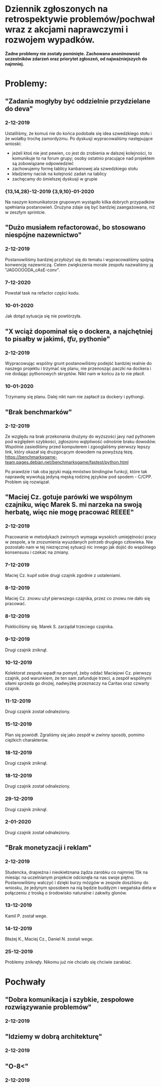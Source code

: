 # Dziennik zgłoszonych na retrospektywie problemów/pochwał wraz z akcjami naprawczymi i rozwojem wypadków.

#### Żadne problemy nie zostały pominięte. Zachowano anonimowość uczestników zdarzeń oraz priorytet zgłoszeń, od najważniejszych do najmniej.

# Problemy:

## "Zadania mogłyby być oddzielnie przydzielane do deva"
### 2-12-2019
Ustaliliśmy, że komuś nie do końca podobała się idea szwedzkiego stołu i że wolałby trochę zamordyzmu. Po dyskusji wypracowaliśmy następujące wnioski:
- jeżeli ktoś nie jest pewien, co jest do zrobienia w dalszej kolejności, to komunikuje to na forum grupy; osoby ostatnio pracujące 
nad projektem są zobowiązane odpowiedzieć
- zachowujemy formę tablicy kanbanowej ala szwedzkiego stołu
- kładziemy nacisk na kolejność zadań na tablicy
- zachęcamy do śmielszej dyskusji w grupie
### {13,14,28}-12-2019 {3,9,10}-01-2020
Na naszym komunikatorze grupowym wystąpiło kilka dobrych przypadków spełniania postanowień. Drużyna zdaje się być bardziej zaangażowana, niż w zeszłym sprintcie.

## "Dużo musiałem refactorować, bo stosowano niespójne nazewnictwo"
### 2-12-2019
Postanowiliśmy bardziej przyłożyć się do tematu i wypracowaliśmy spójną konwencję nazewniczą.
Celem zwiększenia morale zespołu nazwaliśmy ją "JAGOOOODA_cAsE-conv".
### 7-12-2020
Powstał task na refactor części kodu.
### 10-01-2020
Jak dotąd sytuacja się nie powtórzyła.

## "X wciąż dopominał się o dockera, a najchętniej to pisałby w jakimś, *tfu*, pythonie"
### 2-12-2019
Wypracowując wspólny grunt postanowiliśmy podejść bardziej realnie do naszego projektu i trzymać się planu,
nie przenosząc paczki na dockera i nie dodając pythonowych skryptów. Nikt nam w końcu za to nie płacił.
### 10-01-2020
Trzymamy się planu. Dalej nikt nam nie zapłacił za dockery i pythongi.

## "Brak benchmarków"
### 2-12-2019
Ze względu na brak przekonania drużyny do wyższości javy nad pythonem pod względem szybkości, zgłoszono wątpliwość odnośnie braku dowodów. 
Wspólnie zasiedliśmy przed komputerem i zgooglaliśmy pierwszy lepszy link, który okazał się druzgocącym dowodem na powyższą tezę.
https://benchmarksgame-team.pages.debian.net/benchmarksgame/fastest/python.html

Po prawdzie i tak oba języki mają mnóstwo bindingów funkcji, które tak naprawdę wywołują jedyną męską rodzinę języków pod spodem - C/CPP.
Problem się rozwiązał.
## "Maciej Cz. gotuje parówki we wspólnym czajniku, więc Marek S. mi narzeka na swoją herbatę, więc nie mogę pracować REEEE"
### 2-12-2019
Pracowanie w metodykach zwinnych wymaga wysokich umiejętności pracy w zespole, a te zrozumienia wyuzdanych potrzeb drugiego człowieka.
Nie pozostało nam w tej niezręcznej sytuacji nic innego jak dojść do wspólnego konsensusu i czekać na zmiany.

### 7-12-2019
Maciej Cz. kupił sobie drugi czajnik zgodnie z ustaleniami.

### 8-12-2019
Maciej Cz. znowu użył pierwszego czajnika, przez co znowu nie dało się pracować.

### 8-12-2019
Pokłóciliśmy się. Marek S. zarządał trzeciego czajnika.

### 9-12-2019
Drugi czajnik zniknął.

### 10-12-2019
Kolektorat zespołu wpadł na pomysł, żeby oddać Maciejowi Cz. pierwszy czajnik, pod warunkiem, że ten sam zafunduje trzeci, 
a zespół wspólnymi siłami sprzeda go drożej, nadwyżkę przeznaczy na Caritas oraz czwarty czajnik.

### 11-12-2019
Drugi czajnik został odnaleziony.

### 15-12-2019
Plan się powiódł. Zgraliśmy się jako zespół w *zwinny* sposób, pomimo ciężkich charakterów.

### 18-12-2019
Drugi czajnik zniknął.

### 18-12-2019
Drugi czajnik został odnaleziony.

### 29-12-2019
Drugi czajnik zniknął.

### 2-01-2020
Drugi czajnik został odnaleziony.

## "Brak monetyzacji i reklam"
### 2-12-2019
Studencka, drapieżna i nieokiełznana żądza zarobku co najmniej 15k na miesiąc na uczelnianym projekcie odcisnęła na nas swoje piętno.
Postanowiliśmy walczyć i dzięki burzy mózgów w zespole doszliśmy do wniosku,
że jedynym sposobem na nią będzie buddyzm i wegańska dieta w połączeniu z troską o środowisko naturalne i zakwity glonów.

### 13-12-2019
Kamil P. został wege.

### 14-12-2019
Błażej K., Maciej Cz., Daniel N. zostali wege.

### 25-12-2019
Problemy zniknęły. Nikomu już nie chciało się chciwie zarabiać.

# Pochwały

## "Dobra komunikacja i szybkie, zespołowe rozwiązywanie problemów"
### 2-12-2019
## "Idziemy w dobrą architekturę"
### 2-12-2019
## "O-8<"
### 2-12-2019